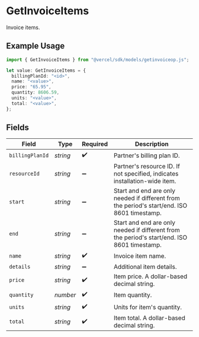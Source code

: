 # GetInvoiceItems

Invoice items.

## Example Usage

```typescript
import { GetInvoiceItems } from "@vercel/sdk/models/getinvoiceop.js";

let value: GetInvoiceItems = {
  billingPlanId: "<id>",
  name: "<value>",
  price: "65.95",
  quantity: 8606.59,
  units: "<value>",
  total: "<value>",
};
```

## Fields

| Field                                                                                       | Type                                                                                        | Required                                                                                    | Description                                                                                 |
| ------------------------------------------------------------------------------------------- | ------------------------------------------------------------------------------------------- | ------------------------------------------------------------------------------------------- | ------------------------------------------------------------------------------------------- |
| `billingPlanId`                                                                             | *string*                                                                                    | :heavy_check_mark:                                                                          | Partner's billing plan ID.                                                                  |
| `resourceId`                                                                                | *string*                                                                                    | :heavy_minus_sign:                                                                          | Partner's resource ID. If not specified, indicates installation-wide item.                  |
| `start`                                                                                     | *string*                                                                                    | :heavy_minus_sign:                                                                          | Start and end are only needed if different from the period's start/end. ISO 8601 timestamp. |
| `end`                                                                                       | *string*                                                                                    | :heavy_minus_sign:                                                                          | Start and end are only needed if different from the period's start/end. ISO 8601 timestamp. |
| `name`                                                                                      | *string*                                                                                    | :heavy_check_mark:                                                                          | Invoice item name.                                                                          |
| `details`                                                                                   | *string*                                                                                    | :heavy_minus_sign:                                                                          | Additional item details.                                                                    |
| `price`                                                                                     | *string*                                                                                    | :heavy_check_mark:                                                                          | Item price. A dollar-based decimal string.                                                  |
| `quantity`                                                                                  | *number*                                                                                    | :heavy_check_mark:                                                                          | Item quantity.                                                                              |
| `units`                                                                                     | *string*                                                                                    | :heavy_check_mark:                                                                          | Units for item's quantity.                                                                  |
| `total`                                                                                     | *string*                                                                                    | :heavy_check_mark:                                                                          | Item total. A dollar-based decimal string.                                                  |